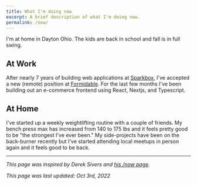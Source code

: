 ```yaml
---
title: What I'm doing now
excerpt: A brief description of what I'm doing now.
permalink: /now/
---
```


I'm at home in Dayton Ohio. The kids are back in school and fall is in full swing.

## At Work

After nearly 7 years of building web applications at [Sparkbox](https://seesparkbox.com/), I've accepted a new (remote) position at [Formidable](https://formidable.com/). For the last few months I've been building out an e-commerce frontend using React, Nextjs, and Typescript.

## At Home

I've started up a weekly weightlifting routine with a couple of friends. My bench press max has increased from 140 to 175 lbs and it feels pretty good to be "the strongest I've ever been." My side-projects have been on the back-burner recently but I've started attending local meetups in person again and it feels good to be back.

---

_This page was inspired by Derek Sivers and [his /now page](https://sivers.org/now)._

_This page was last updated: Oct 3rd, 2022_

